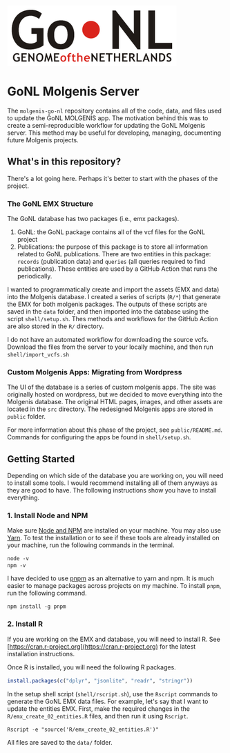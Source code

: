 ![Genome of the Netherlands proejct](src/images/gonl.png)

# GoNL Molgenis Server

The `molgenis-go-nl` repository contains all of the code, data, and files used to update the GoNL MOLGENIS app. The motivation behind this was to create a semi-reproducible workflow for updating the GoNL Molgenis server. This method may be useful for developing, managing, documenting future Molgenis projects.

## What's in this repository?

There's a lot going here. Perhaps it's better to start with the phases of the project.

### The GoNL EMX Structure

The GoNL database has two packages (i.e., emx packages).

1. GoNL: the GoNL package contains all of the vcf files for the GoNL project
2. Publications: the purpose of this package is to store all information related to GoNL publications. There are two entities in this package: `records` (publication data) and `queries` (all queries required to find publications). These entities are used by a GitHub Action that runs the periodically.

I wanted to programmatically create and import the assets (EMX and data) into the Molgenis database. I created a series of scripts (`R/*`) that generate the EMX for both molgenis packages. The outputs of these scripts are saved in the `data` folder, and then imported into the database using the script `shell/setup.sh`. Thes methods and workflows for the GitHub Action are also stored in the `R/` directory.

I do not have an automated workflow for downloading the source vcfs. Download the files from the server to your locally machine, and then run `shell/import_vcfs.sh`

### Custom Molgenis Apps: Migrating from Wordpress

The UI of the database is a series of custom molgenis apps. The site was originally hosted on wordpress, but we decided to move everything into the Molgenis database. The original HTML pages, images, and other assets are located in the `src` directory. The redesigned Molgenis apps are stored in `public` folder.

For more information about this phase of the project, see `public/README.md`. Commands for configuring the apps be found in `shell/setup.sh`.

## Getting Started

Depending on which side of the database you are working on, you will need to install some tools. I would recommend installing all of them anyways as they are good to have. The following instructions show you have to install everything.

### 1. Install Node and NPM

Make sure [Node and NPM](https://nodejs.org/en/) are installed on your machine. You may also use [Yarn](https://yarnpkg.com/en/). To test the installation or to see if these tools are already installed on your machine, run the following commands in the terminal.

```shell
node -v
npm -v
```

I have decided to use [pnpm](https://github.com/pnpm/pnpm) as an alternative to yarn and npm. It is much easier to manage packages across projects on my machine. To install `pnpm`, run the following command.

```shell
npm install -g pnpm
```

### 2. Install R

If you are working on the EMX and database, you will need to install R. See [https://cran.r-project.org](https://cran.r-project.org) for the latest installation instructions.

Once R is installed, you will need the following R packages.

```r
install.packages(c("dplyr", "jsonlite", "readr", "stringr"))
```

In the setup shell script (`shell/rscript.sh`), use the `Rscript` commands to generate the GoNL EMX data files. For example, let's say that I want to update the entities EMX. First, make the required changes in the `R/emx_create_02_entities.R` files, and then run it using `Rscript`.

```shell
Rscript -e "source('R/emx_create_02_entities.R')"
```

All files are saved to the `data/` folder.
